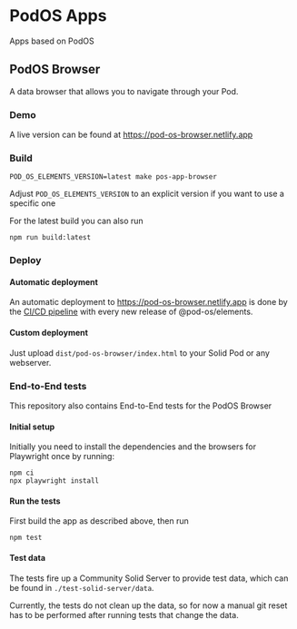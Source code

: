 # PodOS Apps

Apps based on PodOS

## PodOS Browser

A data browser that allows you to navigate through your Pod.

### Demo

A live version can be found at https://pod-os-browser.netlify.app

### Build

```shell
POD_OS_ELEMENTS_VERSION=latest make pos-app-browser
```

Adjust `POD_OS_ELEMENTS_VERSION` to an explicit version if you want to use a
specific one

For the latest build you can also run

```shell
npm run build:latest
```

### Deploy

#### Automatic deployment

An automatic deployment to https://pod-os-browser.netlify.app is done by the
[CI/CD pipeline](https://github.com/pod-os/PodOS/actions/workflows/ci-cd.yml)
with every new release of @pod-os/elements.

#### Custom deployment

Just upload `dist/pod-os-browser/index.html` to your Solid Pod or any webserver.

### End-to-End tests

This repository also contains End-to-End tests for the PodOS Browser

#### Initial setup

Initially you need to install the dependencies and the browsers for Playwright
once by running:

```shell
npm ci
npx playwright install
```

#### Run the tests

First build the app as described above, then run

```shell
npm test
```

#### Test data

The tests fire up a Community Solid Server to provide test data, which can be
found in `./test-solid-server/data`.

Currently, the tests do not clean up the data, so for now a manual git reset has to be performed after running tests that change the data.